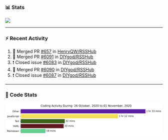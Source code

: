 ### :bar_chart: Stats

<a href="#">
  <img align="center" src="https://github-readme-stats.vercel.app/api?username=henryqw&count_private=true&show_icons=true" />
</a>
<!-- <a href="#">
  <img align="center" src="https://github-readme-stats-git-master.henryqw.vercel.app/api/top-langs/?username=HenryQW&layout=compact" />
</a> -->

---

### :zap: Recent Activity

<!--START_SECTION:activity-->

1. 🎉 Merged PR [#657](https://github.com/HenryQW/RSSHub/pull/657) in [HenryQW/RSSHub](https://github.com/HenryQW/RSSHub)
2. 🎉 Merged PR [#6091](https://github.com/DIYgod/RSSHub/pull/6091) in [DIYgod/RSSHub](https://github.com/DIYgod/RSSHub)
3. ❗️ Closed issue [#6083](https://github.com/DIYgod/RSSHub/issues/6083) in [DIYgod/RSSHub](https://github.com/DIYgod/RSSHub)
4. 🎉 Merged PR [#6090](https://github.com/DIYgod/RSSHub/pull/6090) in [DIYgod/RSSHub](https://github.com/DIYgod/RSSHub)
5. ❗️ Closed issue [#6087](https://github.com/DIYgod/RSSHub/issues/6087) in [DIYgod/RSSHub](https://github.com/DIYgod/RSSHub)
<!--END_SECTION:activity-->

---

### :calendar: Code Stats

![WakaTime](https://github.com/HenryQW/HenryQW/blob/master/images/stat.svg)
